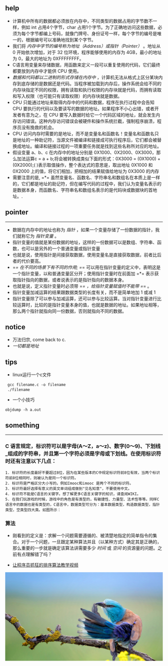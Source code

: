 
## help 

+ 计算机中所有的数据都必须放在内存中，不同类型的数据占用的字节数不一样，例如 int 占用4个字节，char 占用1个字节。为了正确地访问这些数据，必须为每个字节都编上号码，就像门牌号、身份证号一样，每个字节的编号是唯一的，根据编号可以准确地找到某个字节。
+ 我们将 *内存中字节的编号称为地址（Address）或指针（Pointer）* 。地址从 0 开始依次增加，对于 32 位环境，程序能够使用的内存为 4GB，最小的地址为 0，最大的地址为 0XFFFFFFFF。
+ C语言用变量来存储数据，用函数来定义一段可以重复使用的代码，它们最终都要放到内存中才能供 CPU 使用。
+ *数据和代码都以二进制的形式存储在内存中* ，计算机无法从格式上区分某块内存到底存储的是数据还是代码。当程序被加载到内存后，操作系统会给不同的内存块指定不同的权限，拥有读取和执行权限的内存块就是代码，而拥有读取和写入权限（也可能只有读取权限）的内存块就是数据。
+ CPU 只能通过地址来取得内存中的代码和数据，程序在执行过程中会告知 CPU 要执行的代码以及要读写的数据的地址。如果程序不小心出错，或者开发者有意为之，在 CPU 要写入数据时给它一个代码区域的地址，就会发生内存访问错误。这种内存访问错误会被硬件和操作系统拦截，强制程序崩溃，程序员没有挽救的机会。
+ CPU 访问内存时需要的是地址，而不是变量名和函数名！变量名和函数名只是地址的一种助记符，当源文件被编译和链接成可执行程序后，它们都会被替换成地址。编译和链接过程的一项重要任务就是找到这些名称所对应的地址。
+ 假设变量 a、b、c 在内存中的地址分别是 0X1000、0X2000、0X3000，那么加法运算c = a + b;将会被转换成类似下面的形式：0X3000 = (0X1000) + (0X2000);( )表示取值操作，整个表达式的意思是，取出地址 0X1000 和 0X2000 上的值，将它们相加，把相加的结果赋值给地址为 0X3000 的内存
+ 需要注意的是, =*= 虽然变量名、函数名、字符串名和数组名在本质上是一样的，它们都是地址的助记符，但在编写代码的过程中，我们认为变量名表示的是数据本身，而函数名、字符串名和数组名表示的是代码块或数据块的首地址。.

## pointer 
-----------------------------------------------------------------------------------
+ 数据在内存中的地址也称为 *指针* ，如果一个变量存储了一份数据的指针，我们就称它为 *指针变量* 。
+ 指针变量的值就是某份数据的地址，这样的一份数据可以是数组、字符串、函数，也可以是另外的一个普通变量或指针变量
+ 也就是说，使用指针是间接获取数据，使用变量名是直接获取数据，前者比后者的代价要高。
+ =*= 在不同的场景下有不同的作用; =*= 可以用在指针变量的定义中，表明这是一个指针变量，以和普通变量区分开；使用指针变量时在前面加 =*= 表示获取指针指向的数据，或者说表示的是指针指向的数据本身。
+ 也就是说，定义指针变量时必须带 =*= ，给指针变量赋值时不能带 =*= 。
+ 指针变量加减运算的结果跟数据类型的长度有关，而不是简单地加 1 或减 1
+ 指针变量除了可以参与加减运算，还可以参与比较运算。当对指针变量进行比较运算时，比较的是指针变量本身的值，也就是数据的地址。如果地址相等，那么两个指针就指向同一份数据，否则就指向不同的数据。

## notice

+ 万法归宗, come back to c.
+ *一切都是地址*

## tips

+ linux运行一个c文件
```
 gcc filename.c -o filename
 ./filename

```
  
+ 一个小技巧 
```
objdump -h a.out
```

## something 
-----------------------------------------------------------------------------------
### C 语言规定，标识符可以是字母(A～Z，a～z)、数字(0～9)、下划线_组成的字符串，并且第一个字符必须是字母或下划线。在使用标识符时还有注意以下几点：
    1. 标识符的长度最好不要超过8位，因为在某些版本的C中规定标识符前8位有效，当两个标识符前8位相同时，则被认为是同一个标识符。 
    2. 标识符是严格区分大小写的。例如Imooc和imooc 是两个不同的标识符。 
    3. 标识符最好选择有意义的英文单词组成做到"见名知意"，不要使用中文。
    4. 标识符不能是C语言的关键字。想了解更多C语言关键字的知识，请查阅WIKI。
    5. 在我们玩游戏的时候，游戏中的角色是有类型的，有敏捷性、力量型、法术性等等。同样C语言中的数据也是有类型的，C语言中，数据类型可分为：基本数据类型，构造数据类型，指针类型，空类型四大类。如图所示： 

### 算法 
+ 刚看到的定义是：求解一个问题需要遵循的、被清楚地指定的简单指令的集合。对于一个问题，一旦跟定某种算法并且（以某种方式）确定其是正确的，那么重要的一步就是确定该算法讲需要多少 *时间* 或 *空间* 的资源量的问题。之前有点理解错了吗？
  


+ [让程序员抓狂的排序算法教学视频](http://ijiaober.github.io/2014/08/07/sorting-algorithm/)

![](./images/blue-bird.jpg)


